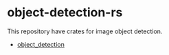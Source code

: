 # object-detection-rs

This repository have crates for image object detection.


- [object_detection](/object_detection)
